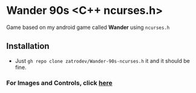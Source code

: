 # Wander 90s <C++ ncurses.h>
Game based on my android game called **Wander** using `ncurses.h`

## Installation
- Just `gh repo clone zatrodev/Wander-90s-ncurses.h` it and it should be fine.

### For Images and Controls, click [here](https://github.com/zatrodev/Wander-90s-windows.h)
